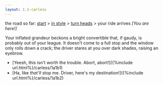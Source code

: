```yaml
---
layout: 1.1-carless
---
```

<nav class="wrap">the road so far: <a href="{%include url.html%}/carless/go">start</a> > <a href="{%include url.html%}/carless/1a">in style</a> > <a href="{%include url.html%}/carless/1a1">turn heads</a> > your ride arrives <i>[You are here!]</i></nav><a id="text"></a>

Your inflated grandeur beckons a bright convertible that, if gaudy, is probably out of your league. It doesn't come to a full stop and the window only rolls down a crack; the driver stares at you over dark shades, raising an eyebrow.

- [Yeesh, this isn't worth the trouble. Abort, abort!]({%include url.html%}/carless/1a1b1)
- [Ha, like *that'll* stop me. Driver, here's my destination!]({%include url.html%}/carless/1a1b2)
